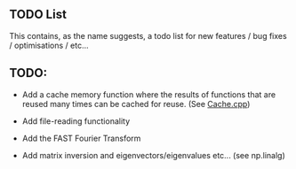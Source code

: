 TODO List
---

This contains, as the name suggests, a todo list for new features / bug fixes / optimisations / etc...

## TODO:
- Add a cache memory function where the results of functions that are reused many times can be cached for reuse. (See [Cache.cpp](Cache.cpp))

- Add file-reading functionality
- Add the FAST Fourier Transform
- Add matrix inversion and eigenvectors/eigenvalues etc... (see np.linalg)

